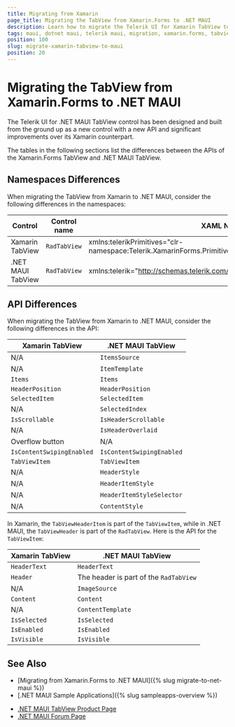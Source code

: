 ```yaml
---
title: Migrating from Xamarin
page_title: Migrating the TabView from Xamarin.Forms to .NET MAUI
description: Learn how to migrate the Telerik UI for Xamarin TabView to the Telerik UI for .NET MAUI framework by updating the namespacesby updating the namespaces, the incompatible NuGet packages and API.
tags: maui, dotnet maui, telerik maui, migration, xamarin.forms, tabview
position: 100
slug: migrate-xamarin-tabview-to-maui
position: 20
---
```


# Migrating the TabView from Xamarin.Forms to .NET MAUI

The Telerik UI for .NET MAUI TabView control has been designed and built from the ground up as a new control with a new API and significant improvements over its Xamarin counterpart.

The tables in the following sections list the differences between the APIs of the Xamarin.Forms TabView and .NET MAUI TabView.

## Namespaces Differences

When migrating the TabView from Xamarin to .NET MAUI, consider the following differences in the namespaces:

| Control | Control name | XAML Namespcace | C# Namespace|
| --------------- | --------------- | --------------- | --------------- |
| Xamarin TabView | `RadTabView` | xmlns:telerikPrimitives="clr-namespace:Telerik.XamarinForms.Primitives;assembly=Telerik.XamarinForms.Primitives" | using Telerik.XamarinForms.Primitives; |
| .NET MAUI TabView | `RadTabView` | xmlns:telerik="http://schemas.telerik.com/2022/xaml/maui"` | using Telerik.Maui.Controls; |

## API Differences

When migrating the TabView from Xamarin to .NET MAUI, consider the following differences in the API:

| Xamarin TabView | .NET MAUI TabView |
| ------------- | --------------- |
| N/A | `ItemsSource` |
| N/A | `ItemTemplate` |
| `Items` | `Items` |
| `HeaderPosition` | `HeaderPosition` |
| `SelectedItem` | `SelectedItem` |
| N/A | `SelectedIndex` |
| `IsScrollable` | `IsHeaderScrollable` |
| N/A | `IsHeaderOverlaid` |
| Overflow button | N/A |
| `IsContentSwipingEnabled` | `IsContentSwipingEnabled` |
| `TabViewItem` | `TabViewItem` |
| N/A | `HeaderStyle` |
| N/A | `HeaderItemStyle` |
| N/A | `HeaderItemStyleSelector` |
| N/A | `ContentStyle` |

In Xamarin, the `TabViewHeaderItem` is part of the `TabViewItem`, while in .NET MAUI, the `TabViewHeader` is part of the `RadTabView`. Here is the API for the `TabViewItem`:

| Xamarin TabView | .NET MAUI TabView |
| ------------- | --------------- |
| `HeaderText` | `HeaderText` |
| `Header` | The header is part of the `RadTabView` |
| N/A | `ImageSource` |
| `Content` | `Content` |
| N/A | `ContentTemplate` |
| `IsSelected` | `IsSelected` |
| `IsEnabled` | `IsEnabled` |
| `IsVisible` | `IsVisible` |

## See Also

* [Migrating from Xamarin.Forms to .NET MAUI]({% slug migrate-to-net-maui %})
* [.NET MAUI Sample Applications]({% slug sampleapps-overview %})
- [.NET MAUI TabView Product Page](https://www.telerik.com/maui-ui/tabview)
- [.NET MAUI Forum Page](https://www.telerik.com/forums/maui?tagId=1871)
